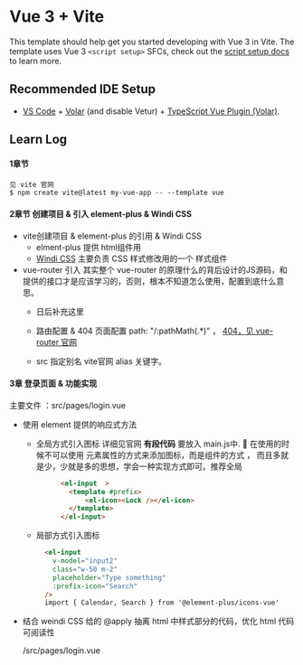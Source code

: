 # Vue 3 + Vite

This template should help get you started developing with Vue 3 in Vite. The template uses Vue 3 `<script setup>` SFCs, check out the [script setup docs](https://v3.vuejs.org/api/sfc-script-setup.html#sfc-script-setup) to learn more.

## Recommended IDE Setup

- [VS Code](https://code.visualstudio.com/) + [Volar](https://marketplace.visualstudio.com/items?itemName=Vue.volar) (and disable Vetur) + [TypeScript Vue Plugin (Volar)](https://marketplace.visualstudio.com/items?itemName=Vue.vscode-typescript-vue-plugin).




## Learn Log



#### 1章节
    见 vite 官网
    $ npm create vite@latest my-vue-app -- --template vue

#### 2章节 创建项目 & 引入 element-plus & Windi CSS

- vite创建项目 & element-plus 的引用 & Windi CSS
    - elment-plus 提供 html组件用
    - [Windi CSS](https://cn.windicss.org/guide/) 主要负责 CSS 样式修改用的一个 样式组件 
- vue-router 引入
  其实整个 vue-router 的原理什么的背后设计的JS源码，和提供的接口才是应该学习的，否则，根本不知道怎么使用，配置到底什么意思。
  - 日后补充这里
  - 路由配置 & 404 页面配置
    path: "/:pathMath(.*)"  ， [404，见 vue-router 官网](https://router.vuejs.org/zh/guide/essentials/dynamic-matching.html)

  - src 指定别名  vite官网 alias 关键字。

#### 3章 登录页面 & 功能实现

主要文件 ：src/pages/login.vue

- 使用 element 提供的响应式方法
  - 全局方式引入图标
      详细见官网 __有段代码__ 要放入 main.js中.
      :hankey: 在使用的时候不可以使用 元素属性的方式来添加图标，而是组件的方式 ， 而且多就是少，少就是多的思想，学会一种实现方式即可。推荐全局
      ```html
            <el-input  > 
              <template #prefix>
                  <el-icon><Lock /></el-icon>
              </template>
            </el-input>
      ```
  - 局部方式引入图标
    ```html
      <el-input
        v-model="input2"
        class="w-50 m-2"
        placeholder="Type something"
        :prefix-icon="Search"
      />
      import { Calendar, Search } from '@element-plus/icons-vue'
    ```
- 结合 weindi CSS 给的 @apply 抽离 html 中样式部分的代码，优化 html 代码可阅读性
 
  /src/pages/login.vue


